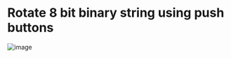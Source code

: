 # Rotate 8 bit binary string using push buttons
![image](https://user-images.githubusercontent.com/35824714/78459135-c4968b00-766b-11ea-9307-7673af31d07a.png)


